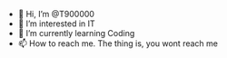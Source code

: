 - 👋 Hi, I’m @T900000
- 👀 I’m interested in IT
- 🌱 I’m currently learning Coding
- 📫 How to reach me. The thing is, you wont reach me

<!---
T900000/T900000 is a ✨ special ✨ repository because its `README.md` (this file) appears on your GitHub profile.
You can click the Preview link to take a look at your changes.
--->
